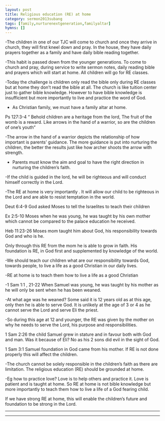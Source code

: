 ```yaml
---
layout: post
title: Religious education (RE) at home
category: sermon2013subang
tags: [family,nurturenextgeneration,familyaltar]
hymns: []
---
```

-The children in one of our TJC will come to church and once they arrive in church, they will first kneel down and pray. In the house, they have daily prayers together as a family and have daily bible reading together. 

-This habit is passed down from the younger generations. To come to church and pray, during service to write sermon notes, daily reading bible and prayers which will start at home. All children will go for RE classes.  

-Today the challenge is children only read the bible only during RE classes but at home they don’t read the bible at all. The church is like tuition center just to gather bible knowledge. However to have bible knowledge is insufficient but more importantly to live and practice the word of God.

- As Christian family, we must have a family altar at home.

Ps 127:3-4 “ Behold children are a heritage from the lord, The fruit of the womb is a reward. Like arrows in the hand of a warrior, so are the children of one’s youth” 

-The arrow in the hand of a warrior depicts the relationship of how important is parents’ guidance. The more guidance is put into nurturing the children, the better the results just like how archer shoots the arrow with strength.

- Parents must know the aim and goal to have the right direction in nurturing the children’s faith. 

-If the child is guided in the lord, he will be righteous and will conduct himself correctly in the Lord.

-The RE at home is very importantly . It will allow our child to be righteous  in the Lord and are able to resist temptation in the world.

Deut 6:4-9 God asked Moses to tell the Israelites to teach their children 

Ex 2:5-10  Moses when he was young, he was taught by his own mother which cannot be compared to the palace education he received.

Heb 11:23-26 Moses mom taught him about God, his responsibility towards God and who is he. 

Only through this RE from the mom he is able to grow in faith.  His foundation is RE, in God first and supplemented by knowledge of the world. 

-We should teach our children what are our responsibility towards God, towards people, to live a life as a good Christian in our daily lives.

-RE at home is to teach them how to live a life as a good Christian 

-1 Sam 1:1 , 21-22 When Samuel was young, he was taught by his mother as he will only be sent when he has been weaned. 

-At what age was he weaned? Some said it is 12 years old as at this age, only then he is able to serve God. It is unlikely at the age of 3 or 4 as he  cannot serve the Lord and serve Eli the priest.

-So during this age at 12 and younger, the RE was given by the mother on why he needs to serve the Lord, his purpose and responsibilities.

1 Sam 2:26  the child Samuel grew in stature and in favour both with God and man. Was it because of Eli? No as his 2 sons did evil in the sight of God. 

1 Sam 3:1 Samuel foundation in God came from his mother.  If RE is not done properly this will affect the children. 

-The church cannot be solely responsible in the children’s faith  as there are limitation. The religious education (RE) should be grounded at home.

-Eg how to practice love? Love is to help others and practice it. Love is patient and is taught at home. So RE at home is not bible knowledge but more importantly to teach them how to live a life of a God fearing child. 

If we have strong RE at home, this will enable the children’s future and foundation to be strong in the Lord.



----
****
